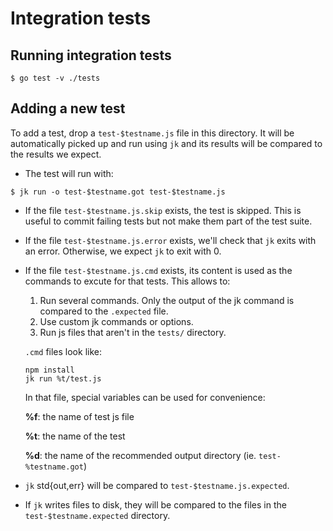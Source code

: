 # Integration tests

## Running integration tests

```console
$ go test -v ./tests
```

## Adding a new test

To add a test, drop a `test-$testname.js` file in this directory. It will be
automatically picked up and run using `jk` and its results will be compared
to the results we expect.

- The test will run with:

```console
$ jk run -o test-$testname.got test-$testname.js
```

- If the file `test-$testname.js.skip` exists, the test is skipped. This is
  useful to commit failing tests but not make them part of the test suite.

- If the file `test-$testname.js.error` exists, we'll check that `jk` exits
  with an error. Otherwise, we expect `jk` to exit with 0.

- If the file `test-$testname.js.cmd` exists, its content is used as the
  commands to excute for that tests. This allows to:

    1. Run several commands. Only the output of the jk command is compared to
       the `.expected` file.
    2. Use custom jk commands or options.
    3. Run js files that aren't in the `tests/` directory.

  `.cmd` files look like:

  ```text
  npm install
  jk run %t/test.js
  ```

  In that file, special variables can be used for convenience:

  **%f**: the name of test js file

  **%t**: the name of the test

  **%d**: the name of the recommended output directory (ie. `test-%testname.got`)


- `jk` std{out,err} will be compared to `test-$testname.js.expected`.

- If `jk` writes files to disk, they will be compared to the files in the
  `test-$testname.expected` directory.
